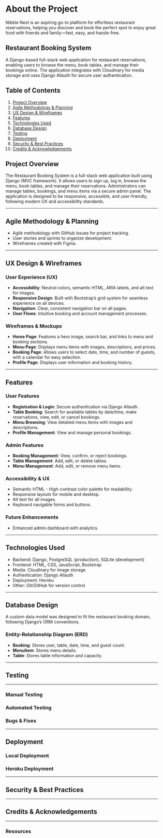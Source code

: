 # About the Project

Nibble Nest is an aspiring go-to platform for effortless restaurant reservations, helping you discover and book the perfect spot to enjoy great food with friends and family—fast, easy, and hassle-free.

## Restaurant Booking System

A Django-based full-stack web application for restaurant reservations, enabling users to browse the menu, book tables, and manage their bookings online. The application integrates with Cloudinary for media storage and uses Django Allauth for secure user authentication.

## Table of Contents

1. [Project Overview](#project-overview)
2. [Agile Methodology & Planning](#agile-methodology--planning)
3. [UX Design & Wireframes](#ux-design--wireframes)
4. [Features](#features)
5. [Technologies Used](#technologies-used)
6. [Database Design](#database-design)
7. [Testing](#testing)
8. [Deployment](#deployment)
9. [Security & Best Practices](#security--best-practices)
10. [Credits & Acknowledgements](#credits--acknowledgements)

## Project Overview

The Restaurant Booking System is a full-stack web application built using Django (MVC framework). It allows users to sign up, log in, browse the menu, book tables, and manage their reservations. Administrators can manage tables, bookings, and menu items via a secure admin panel. The application is designed to be responsive, accessible, and user-friendly, following modern UX and accessibility standards.

---

## Agile Methodology & Planning

- Agile methodology with GitHub issues for project tracking.
- User stories and sprints to organize development.
- Wireframes created with Figma.

---

## UX Design & Wireframes

### User Experience (UX)

- **Accessibility**: Neutral colors, semantic HTML, ARIA labels, and alt text for images.
- **Responsive Design**: Built with Bootstrap’s grid system for seamless experience on all devices.
- **Navigation**: Clear, consistent navigation bar on all pages.
- **User Flows**: Intuitive booking and account management processes.

### Wireframes & Mockups

- **Home Page**: Features a hero image, search bar, and links to menu and booking sections.
- **Menu Page**: Displays menu items with images, descriptions, and prices.
- **Booking Page**: Allows users to select date, time, and number of guests, with a calendar for easy selection.
- **Profile Page**: Displays user information and booking history.

---

## Features

### User Features

- **Registration & Login**: Secure authentication via Django Allauth.
- **Table Booking**: Search for available tables by date/time, make reservations, view, edit, or cancel bookings.
- **Menu Browsing**: View detailed menu items with images and descriptions.
- **Profile Management**: View and manage personal bookings.

### Admin Features

- **Booking Management**: View, confirm, or reject bookings.
- **Table Management**: Add, edit, or delete tables.
- **Menu Management**: Add, edit, or remove menu items.

### Accessibility & UX

- Semantic HTML - High-contrast color palette for readability.
- Responsive layouts for mobile and desktop.
- Alt text for all images.
- Keyboard navigable forms and buttons.

### Future Enhancements

- Enhanced admin dashboard with analytics.

---

## Technologies Used

- Backend: Django, PostgreSQL (production), SQLite (development)
- Frontend: HTML, CSS, JavaScript, Bootstrap
- Media: Cloudinary for image storage
- Authentication: Django Allauth
- Deployment: Heroku
- Other: Git/GitHub for version control

---

## Database Design

A custom data model was designed to fit the restaurant booking domain, following Django’s ORM conventions.

### Entity-Relationship Diagram (ERD)

- **Booking**: Stores user, table, date, time, and guest count.
- **MenuItem**: Stores menu details.
- **Table**: Stores table information and capacity.

---

## Testing

---

### Manual Testing

### Automated Testing

### Bugs & Fixes

---

## Deployment

### Local Deployment

### Heroku Deployment

---

## Security & Best Practices

---

## Credits & Acknowledgements

---

### Resources

